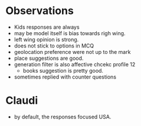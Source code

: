 # Observations
- Kids responses are always 
- may be model itself is bias towards righ wing. 
- left wing opinion is strong.
- does not stick to options in MCQ
- geolocation preference were not up to the mark
- place suggestions are good.
- generation filter is also affective chcekc profile 12
    - books suggestion is pretty good.
- sometimes replied with counter questions


# Claudi
- by default, the responses focused USA.